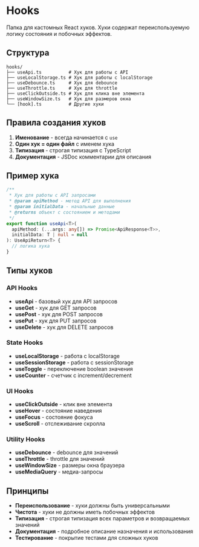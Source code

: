 # Hooks

Папка для кастомных React хуков. Хуки содержат переиспользуемую логику состояния и побочных эффектов.

## Структура

```
hooks/
├── useApi.ts          # Хук для работы с API
├── useLocalStorage.ts # Хук для работы с localStorage
├── useDebounce.ts     # Хук для debounce
├── useThrottle.ts     # Хук для throttle
├── useClickOutside.ts # Хук для клика вне элемента
├── useWindowSize.ts   # Хук для размеров окна
└── [hook].ts          # Другие хуки
```

## Правила создания хуков

1. **Именование** - всегда начинается с `use`
2. **Один хук = один файл** с именем хука
3. **Типизация** - строгая типизация с TypeScript
4. **Документация** - JSDoc комментарии для описания

## Пример хука

```typescript
/**
 * Хук для работы с API запросами
 * @param apiMethod - метод API для выполнения
 * @param initialData - начальные данные
 * @returns объект с состоянием и методами
 */
export function useApi<T>(
  apiMethod: (...args: any[]) => Promise<ApiResponse<T>>,
  initialData: T | null = null
): UseApiReturn<T> {
  // логика хука
}
```

## Типы хуков

### API Hooks
- **useApi** - базовый хук для API запросов
- **useGet** - хук для GET запросов
- **usePost** - хук для POST запросов
- **usePut** - хук для PUT запросов
- **useDelete** - хук для DELETE запросов

### State Hooks
- **useLocalStorage** - работа с localStorage
- **useSessionStorage** - работа с sessionStorage
- **useToggle** - переключение boolean значения
- **useCounter** - счетчик с increment/decrement

### UI Hooks
- **useClickOutside** - клик вне элемента
- **useHover** - состояние наведения
- **useFocus** - состояние фокуса
- **useScroll** - отслеживание скролла

### Utility Hooks
- **useDebounce** - debounce для значений
- **useThrottle** - throttle для значений
- **useWindowSize** - размеры окна браузера
- **useMediaQuery** - медиа-запросы

## Принципы

- **Переиспользование** - хуки должны быть универсальными
- **Чистота** - хуки не должны иметь побочных эффектов
- **Типизация** - строгая типизация всех параметров и возвращаемых значений
- **Документация** - подробное описание назначения и использования
- **Тестирование** - покрытие тестами для сложных хуков
